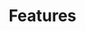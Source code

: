 ---
title: "Features"
heading: "Instant keyed text interaction anywhere"
layout: "features"
draft: false

features:
- title: "One Keyboard Everywhere"
  description: "Use the same keyboard, designed for your hand, everywhere. You never have to learn a new one."
  image: "images/features/01.webp"

- title: "Actuated by flexion"
  description: "The natural motions of your fingers compose the characters. It's build around your hand, so you don't have to reorient your finger placement on a board."
  image: "images/features/02.webp"

- title: "No repositioning"
  description: "Repositioning your fingers on a board is the biggest hurdle of typing-training, so don't do it. Handex is built around your finger movements, so you'll never have to reposition your fingers to find a key."
  image: "images/features/03.webp"

- title: "More than 160 keys"
  description: "Handex is a full-size keyboard, as far as the available keys goes. Any key on a full-size keyboard, and more, is available to your fingers without repositioning."
  image: "images/features/04.webp"

- title: "Universal REPL"
  description: "Computer commands are always at your fingertips. Execute commands immediately after grasping the device."
  image: "images/features/05.webp"

- title: "Instant note logging"
  description: "Take notes without having to open any app. Instant logging at any time."
  image: "images/features/06.webp"
---
